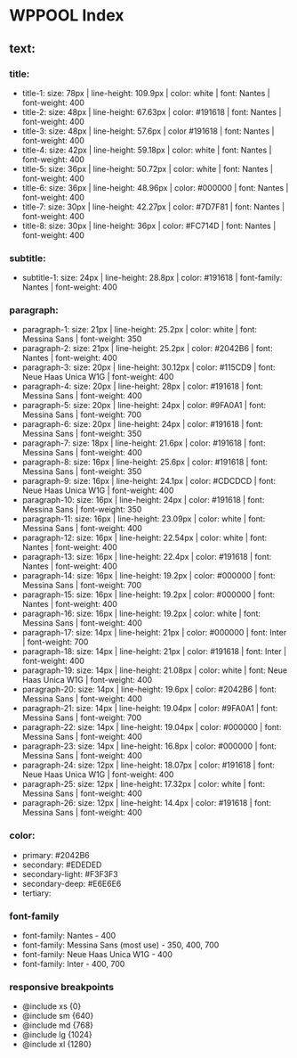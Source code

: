 # WPPOOL Index
## text:

### title:
  - title-1: size: 78px | line-height: 109.9px | color: white | font: Nantes | font-weight: 400
  - title-2: size: 48px | line-height: 67.63px | color: #191618 | font: Nantes | font-weight: 400
  - title-3: size: 48px | line-height: 57.6px | color #191618 | font: Nantes | font-weight: 400
  - title-4: size: 42px | line-height: 59.18px | color: white | font: Nantes | font-weight: 400
  - title-5: size: 36px | line-height: 50.72px | color: white | font: Nantes | font-weight: 400
  - title-6: size: 36px | line-height: 48.96px | color: #000000 | font: Nantes | font-weight: 400
  - title-7: size: 30px | line-height: 42.27px | color: #7D7F81 | font: Nantes | font-weight: 400
  - title-8: size: 30px | line-height: 36px | color: #FC714D | font: Nantes | font-weight: 400
  
### subtitle:
  - subtitle-1: size: 24px | line-height: 28.8px | color: #191618 | font-family: Nantes | font-weight: 400

### paragraph:
  - paragraph-1: size: 21px | line-height: 25.2px | color: white | font: Messina Sans | font-weight: 350
  - paragraph-2: size: 21px | line-height: 25.2px | color: #2042B6 | font: Nantes | font-weight: 400
  - paragraph-3: size: 20px | line-height: 30.12px | color: #115CD9 | font: Neue Haas Unica W1G | font-weight: 400
  - paragraph-4: size: 20px | line-height: 28px | color: #191618 | font: Messina Sans | font-weight: 400
  - paragraph-5: size: 20px | line-height: 24px | color: #9FA0A1 | font: Messina Sans | font-weight: 700
  - paragraph-6: size: 20px | line-height: 24px | color: #191618 | font: Messina Sans | font-weight: 350
  - paragraph-7: size: 18px | line-height: 21.6px | color: #191618 | font: Messina Sans | font-weight: 400
  - paragraph-8: size: 16px | line-height: 25.6px | color: #191618 | font: Messina Sans | font-weight: 350
  - paragraph-9: size: 16px | line-height: 24.1px | color: #CDCDCD | font: Neue Haas Unica W1G | font-weight: 400
  - paragraph-10: size: 16px | line-height: 24px | color: #191618 | font: Messina Sans | font-weight: 350
  - paragraph-11: size: 16px | line-height: 23.09px | color: white | font: Messina Sans | font-weight: 400
  - paragraph-12: size: 16px | line-height: 22.54px | color: white | font: Nantes | font-weight: 400
  - paragraph-13: size: 16px | line-height: 22.4px | color: #191618 | font: Nantes | font-weight: 400
  - paragraph-14: size: 16px | line-height: 19.2px | color: #000000 | font: Messina Sans | font-weight: 700
  - paragraph-15: size: 16px | line-height: 19.2px | color: #000000 | font: Nantes | font-weight: 400
  - paragraph-16: size: 16px | line-height: 19.2px | color: white | font: Messina Sans | font-weight: 400
  - paragraph-17: size: 14px | line-height: 21px | color: #000000 | font: Inter | font-weight: 700
  - paragraph-18: size: 14px | line-height: 21px | color: #191618 | font: Inter | font-weight: 400
  - paragraph-19: size: 14px | line-height: 21.08px | color: white | font: Neue Haas Unica W1G | font-weight: 400
  - paragraph-20: size: 14px | line-height: 19.6px | color: #2042B6 | font: Messina Sans | font-weight: 400
  - paragraph-21: size: 14px | line-height: 19.04px | color: #9FA0A1 | font: Messina Sans | font-weight: 700
  - paragraph-22: size: 14px | line-height: 19.04px | color: #000000 | font: Messina Sans | font-weight: 400
  - paragraph-23: size: 14px | line-height: 16.8px | color: #000000 | font: Messina Sans | font-weight: 400
  - paragraph-24: size: 12px | line-height: 18.07px | color: #191618 | font: Neue Haas Unica W1G | font-weight: 400
  - paragraph-25: size: 12px | line-height: 17.32px | color: white | font: Messina Sans | font-weight: 400
  - paragraph-26: size: 12px | line-height: 14.4px | color: #191618 | font: Messina Sans | font-weight: 400


### color:
- primary: #2042B6
- secondary: #EDEDED
- secondary-light: #F3F3F3
- secondary-deep: #E6E6E6
- tertiary:

### font-family
- font-family: Nantes - 400
- font-family: Messina Sans (most use) - 350, 400, 700
- font-family: Neue Haas Unica W1G - 400
- font-family: Inter - 400, 700

### responsive breakpoints
- @include xs {0}
- @include sm {640}
- @include md {768}
- @include lg {1024}
- @include xl {1280}
